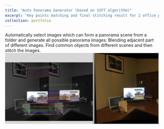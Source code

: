 ```yaml
---
title: "Auto Panorama Generator (based on SIFT algorithm)"
excerpt: "Key points matching and final stitching result for 2 office pictures<br/><img src='/images/project1.png' width="50%" height="50%">"
collection: portfolio
---
```


Automatically select images which can form a panorama scene from a folder and generate all possible panorama images. Blending adjacent part of different images. Find common objects from different scenes and then stitch the images.
![](/images/project1.png)
